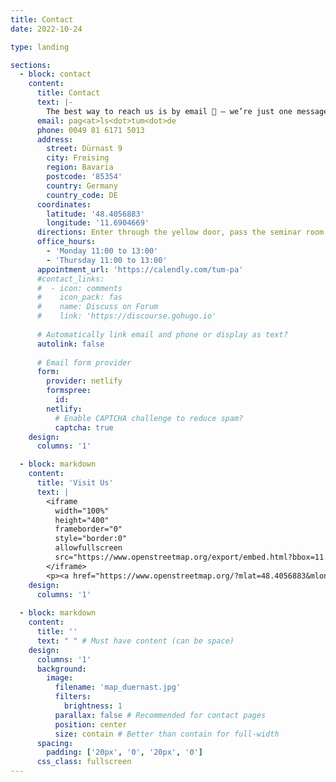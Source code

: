 ```yaml
---
title: Contact
date: 2022-10-24

type: landing

sections:
  - block: contact
    content:
      title: Contact
      text: |-
        The best way to reach us is by email 📨 — we’re just one message away from your next great idea.
      email: pag<at>ls<dot>tum<dot>de
      phone: 0049 81 6171 5013
      address:
        street: Dürnast 9
        city: Freising
        region: Bavaria
        postcode: '85354'
        country: Germany
        country_code: DE
      coordinates:
        latitude: '48.4056883'
        longitude: '11.6904669'
      directions: Enter through the yellow door, pass the seminar room on the left, and then take the stairs to the 2nd Floor
      office_hours:
        - 'Monday 11:00 to 13:00'
        - 'Thursday 11:00 to 13:00'
      appointment_url: 'https://calendly.com/tum-pa'
      #contact_links:
      #  - icon: comments
      #    icon_pack: fas
      #    name: Discuss on Forum
      #    link: 'https://discourse.gohugo.io'
    
      # Automatically link email and phone or display as text?
      autolink: false
    
      # Email form provider
      form:
        provider: netlify
        formspree:
          id:
        netlify:
          # Enable CAPTCHA challenge to reduce spam?
          captcha: true
    design:
      columns: '1'

  - block: markdown
    content:
      title: 'Visit Us'
      text: |
        <iframe
          width="100%"
          height="400"
          frameborder="0"
          style="border:0"
          allowfullscreen
          src="https://www.openstreetmap.org/export/embed.html?bbox=11.6880,48.4040,11.6930,48.4070&layer=mapnik&marker=48.4056883,11.6904669">
        </iframe>
        <p><a href="https://www.openstreetmap.org/?mlat=48.4056883&mlon=11.6904669#map=17/48.4057/11.6905">Open in full screen</a></p>
    design:
      columns: '1'
    
  - block: markdown
    content:
      title: ''
      text: " " # Must have content (can be space)
    design:
      columns: '1'
      background:
        image:
          filename: 'map_duernast.jpg'
          filters:
            brightness: 1
          parallax: false # Recommended for contact pages
          position: center
          size: contain # Better than contain for full-width
      spacing:
        padding: ['20px', '0', '20px', '0']
      css_class: fullscreen
---
```

